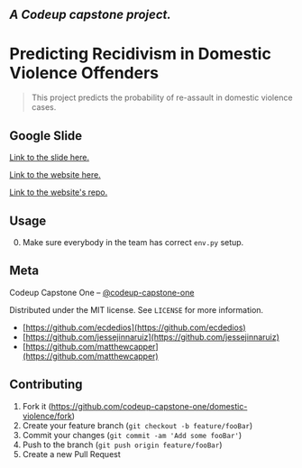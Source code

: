 _A Codeup capstone project._
--

# Predicting Recidivism in Domestic Violence Offenders
> This project predicts the probability of re-assault in domestic violence cases.

## Google Slide

[Link to the slide here.](https://docs.google.com/presentation/d/1WsepGpuyFEf0gsIAnuc5NLEY9CANojC4QvvjHj7ZUhg/edit?usp=sharing)

[Link to the website here.](https://ddfloww.com/domestic-violence)

[Link to the website's repo.](https://github.com/ecdedios/ddfloww-site)

## Usage

0. Make sure everybody in the team has correct ``env.py`` setup.

## Meta

Codeup Capstone One – [@codeup-capstone-one](https://github.com/codeup-capstone-one)

Distributed under the MIT license. See ``LICENSE`` for more information.

- [https://github.com/ecdedios](https://github.com/ecdedios)
- [https://github.com/jessejinnaruiz](https://github.com/jessejinnaruiz)
- [https://github.com/matthewcapper](https://github.com/matthewcapper)

## Contributing

1. Fork it (<https://github.com/codeup-capstone-one/domestic-violence/fork>)
2. Create your feature branch (`git checkout -b feature/fooBar`)
3. Commit your changes (`git commit -am 'Add some fooBar'`)
4. Push to the branch (`git push origin feature/fooBar`)
5. Create a new Pull Request